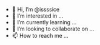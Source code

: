 - 👋 Hi, I’m @issssice
- 👀 I’m interested in ...
- 🌱 I’m currently learning ...
- 💞️ I’m looking to collaborate on ...
- 📫 How to reach me ...

<!---
issssice/issssice is a ✨ special ✨ repository because its `README.md` (this file) appears on your GitHub profile.
You can click the Preview link to take a look at your changes.
--->
